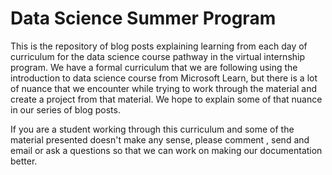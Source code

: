 # Data Science Summer Program

This is the repository of blog posts explaining learning from each day of curriculum for the data science course pathway in the virtual internship program. 
We have a formal curriculum that we are following using the introduction to data science course from Microsoft Learn, but there is a lot of nuance that we encounter 
while trying to work through the material and create a project from that material. We hope to explain some of that nuance in our series of blog posts.

If you are a student working through this curriculum and some of the material presented doesn't make any sense, please comment , send and email or ask a questions so that we can work on making our documentation better.
